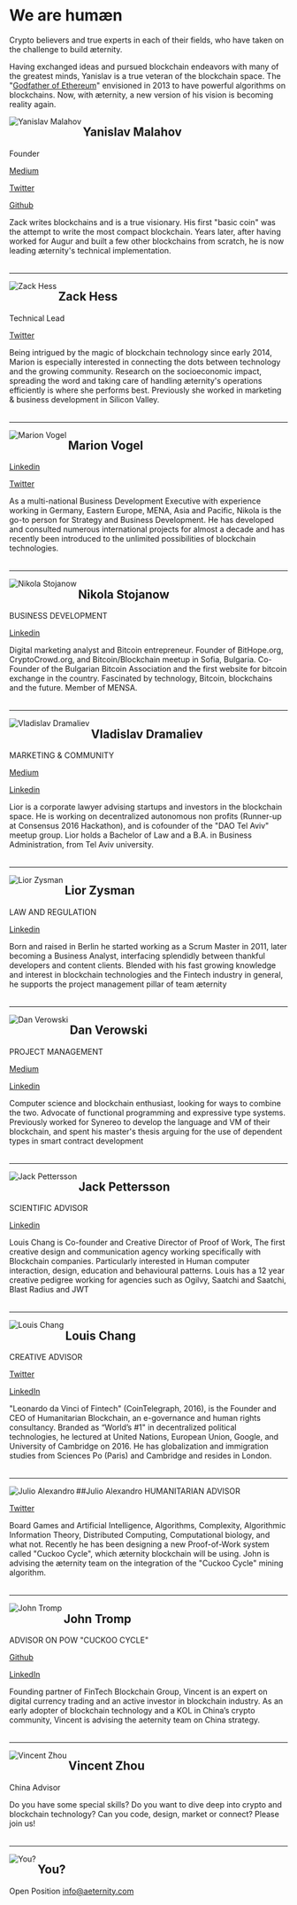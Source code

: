 # We are humæn

Crypto believers and true experts in each of their fields, who have taken on the challenge to build æternity.

Having exchanged ideas and pursued blockchain endeavors with many of the greatest minds, Yanislav is a true veteran of the blockchain space. The "<a href="https://medium.com/@yanislav/king-of-bitcoin-godfather-of-ethereum-a9af9ecf56d5" target="_blank">Godfather of Ethereum</a>" envisioned in 2013 to have powerful algorithms on blockchains. Now, with æternity, a new version of his vision is becoming reality again.

<img align="left" src="http://www.aeternity.com/user/pages/01.home/_10.team/yanislav.jpg" alt="Yanislav Malahov">

## Yanislav Malahov
Founder

<a target="_blank" href="https://medium.com/@yanislav">Medium</a>

<a target="_blank" href="https://twitter.com/@noyyy">Twitter</a>

<a target="_blank" href="https://github.com/keypair">Github</a>


Zack writes blockchains and is a true visionary. His first "basic coin" was the attempt to write the most compact blockchain.
Years later, after having worked for Augur and built a few other blockchains from scratch, he is now leading æternity's technical implementation.
<table></table>

***
<img align="left" src="http://www.aeternity.com/user/pages/01.home/_10.team/zack.png" alt="Zack Hess" />

## Zack Hess
Technical Lead

<a target="_blank" href="https://twitter.com/zack_bitcoin">Twitter</a>

<a target="_blank" href="https://github.com/zack-bitcoin"></a>

Being intrigued by the magic of blockchain technology since early 2014, Marion is especially interested in connecting the dots between technology and the growing community. Research on the socioeconomic impact, spreading the word and taking care of handling æternity's operations efficiently is where she performs best. Previously she worked in marketing &amp; business development in Silicon Valley.
<table></table>

***
<img align="left" src="http://www.aeternity.com/user/pages/01.home/_10.team/marion.png" alt="Marion Vogel" />

## Marion Vogel
<a target="_blank" href="https://www.linkedin.com/in/marionvogel/">Linkedin</a>

<a target="_blank" href="https://twitter.com/marionmiaume">Twitter</a>


As a multi-national Business Development Executive with experience working in Germany, Eastern Europe, MENA, Asia and Pacific, Nikola is the go-to person for Strategy and Business Development. He has developed and consulted numerous international projects for almost a decade and has recently been introduced to the unlimited possibilities of blockchain technologies.
<table></table>

***

<img align="left" src="http://www.aeternity.com/user/pages/01.home/_10.team/nikola.png" alt="Nikola Stojanow">

## Nikola Stojanow
BUSINESS DEVELOPMENT


<a target="_blank" href="https://www.linkedin.com/in/nikola-stojanow-46478518?trk=nav_responsive_tab_profile">Linkedin</a>


Digital marketing analyst and Bitcoin entrepreneur. Founder of BitHope.org, CryptoCrowd.org, and Bitcoin/Blockchain meetup in Sofia, Bulgaria. Co-Founder of the Bulgarian Bitcoin Association and the first website for bitcoin exchange in the country. Fascinated by technology, Bitcoin, blockchains and the future. Member of MENSA.
<table></table>

***

 <img align="left" src="http://www.aeternity.com/user/pages/01.home/_10.team/vlad.png" alt="Vladislav Dramaliev">

## Vladislav Dramaliev
MARKETING & COMMUNITY


<a target="_blank" href="https://medium.com/@BitHope.org">Medium</a>

<a target="_blank" href="https://www.linkedin.com/in/dramaliev/">Linkedin</a>


Lior is a corporate lawyer advising startups and investors in the blockchain space.
He is working on decentralized autonomous non profits (Runner-up at Consensus 2016 Hackathon), and is cofounder of the "DAO Tel Aviv" meetup group. Lior holds a Bachelor of Law and a B.A. in Business Administration, from Tel Aviv university.
<table></table>

***

 <img align="left" src="http://www.aeternity.com/user/pages/01.home/_10.team/lior.png" alt="Lior Zysman">

## Lior Zysman
LAW AND REGULATION


<a target="_blank" href="https://www.linkedin.com/in/lior-zysman-2977963">Linkedin</a>

Born and raised in Berlin he started working as a Scrum Master in 2011, later becoming a Business Analyst, interfacing splendidly between thankful developers and content clients.
Blended with his fast growing knowledge and interest in blockchain technologies and the Fintech industry in general, he supports the project management pillar of team æternity
<table></table>

***

 <img align="left" src="http://www.aeternity.com/user/pages/01.home/_10.team/dan.png" alt="Dan Verowski">

## Dan Verowski
PROJECT MANAGEMENT


<a target="_blank" href="https://medium.com/@DanMercurius">Medium</a>

<a target="_blank" href="https://www.linkedin.com/in/dan-verowski-89120511/">Linkedin</a>

Computer science and blockchain enthusiast, looking for ways to combine the two. Advocate of functional programming and expressive type systems. Previously worked for Synereo to develop the language and VM of their blockchain, and spent his master's thesis arguing for the use of dependent types in smart contract development
<table></table>

***

 <img align="left" src="http://www.aeternity.com/user/pages/01.home/_10.team/jack.png" alt="Jack Pettersson">

## Jack Pettersson
SCIENTIFIC ADVISOR

<a target="_blank" href="https://www.linkedin.com/in/jackpettersson/">Linkedin</a>

Louis Chang is Co-founder and Creative Director of Proof of Work, The first creative design and communication agency working specifically with Blockchain companies.
Particularly interested in Human computer interaction, design, education and behavioural patterns. Louis has a 12 year creative pedigree working for agencies such as Ogilvy, Saatchi and Saatchi, Blast Radius and JWT
<table></table>

***

 <img align="left" src="http://www.aeternity.com/user/pages/01.home/_10.team/louis.png" alt="Louis Chang">

## Louis Chang
CREATIVE ADVISOR

<a target="_blank" href="https://twitter.com/louissschang">Twitter</a>

<a target="_blank" href="https://uk.linkedin.com/in/louisc">LinkedIn</a>

"Leonardo da Vinci of Fintech" (CoinTelegraph, 2016), is the Founder and CEO of Humanitarian Blockchain, an e-governance and human rights consultancy. Branded as “World’s #1" in decentralized political technologies, he lectured at United Nations, European Union, Google, and University of Cambridge on 2016. He has globalization and immigration studies from Sciences Po (Paris) and Cambridge and resides in London.
<table></table>

***

 <img align="left" src="http://www.aeternity.com/user/pages/01.home/_10.team/julio.png" alt="Julio Alexandro">

##Julio Alexandro
HUMANITARIAN ADVISOR

<a target="_blank" href="https://twitter.com/julioalexo?lang=de">Twitter</a>

Board Games and Artificial Intelligence, Algorithms, Complexity, Algorithmic Information Theory, Distributed Computing, Computational biology, and what not.
Recently he has been designing a new Proof-of-Work system called "Cuckoo Cycle", which æternity blockchain will be using. John is advising the æternity team on the integration of the "Cuckoo Cycle" mining algorithm.
<table></table>

***

 <img align="left" src="http://www.aeternity.com/user/pages/01.home/_10.team/john.png" alt="John Tromp">

## John Tromp
ADVISOR ON POW "CUCKOO CYCLE"

<a target="_blank" href="https://tromp.github.io/">Github</a>

<a target="_blank" href="https://www.linkedin.com/in/john-tromp-b1601b8/">LinkedIn</a>

Founding partner of FinTech Blockchain Group, Vincent is an expert on digital currency trading and an active investor in blockchain industry. As an early adopter of blockchain technology and a KOL in China’s crypto community, Vincent is advising the aeternity team on China strategy.
<table></table>

***
 <img align="left" src="http://www.aeternity.com/user/pages/01.home/_10.team/vincent.png" alt="Vincent Zhou">

## Vincent Zhou
China Advisor

Do you have some special skills? Do you want to dive deep into crypto and blockchain technology? Can you code, design, market or connect? Please join us!
<table></table>

***

 <img align="left" src="http://www.aeternity.com/user/pages/01.home/_10.team/you.png" alt="You?">

## You?
Open Position
info@aeternity.com